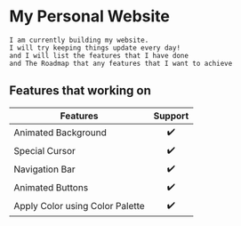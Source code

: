 # My Personal Website
	I am currently building my website.
	I will try keeping things update every day!
	and I will list the features that I have done 
	and The Roadmap that any features that I want to achieve

## Features that working on

| Features | Support |
|---|:---:|
| Animated Background | ✔️ |
| Special Cursor | ✔️ |
| Navigation Bar | ✔️ |
| Animated Buttons | ✔️ |
| Apply Color using Color Palette | ✔️ |
